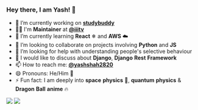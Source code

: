 ### Hey there, I am Yash! 👋

<!--
**yashshah2820/yashshah2820** is a ✨ _special_ ✨ repository because its `README.md` (this file) appears on your GitHub profile. -->

- 🔭 I’m currently working on **[studybuddy](https://github.com/iiitv/studybuddy-backend)**
- 👨‍✈️ I'm __Maintainer__ at **[@iiitv](https://github.com/iiitv)**
- 🌱 I’m currently learning **React** ❄ and **AWS** :cloud:
- 👯 I’m looking to collaborate on projects involving **Python** and **JS**
- 🤔 I’m looking for help with understanding people's selective behaviour
- 💬 I would like to discuss about **Django**, **Django** **Rest** **Framework**
- 📫 How to reach me: **[@yashshah2820](https://twitter.com/yashshah2820)**
- 😄 Pronouns: He/Him :man:
- ⚡ Fun fact: I am deeply into **space** **physics** :rocket:, **quantum** **physics** & **Dragon** **Ball** **anime** :fire:

<img src="https://github-readme-stats.vercel.app/api?username=theyashshahs&hide_border=true&show_icons=true">

<img src="https://github-readme-stats.vercel.app/api/top-langs/?username=theyashshahs&hide_border=true&hide=javascript,html">
